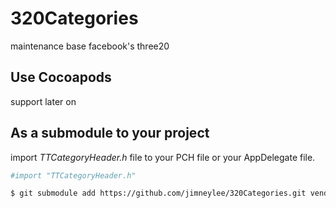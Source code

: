 320Categories
=============

maintenance base facebook's three20

## Use Cocoapods

support later on

## As a submodule to your project

import *TTCategoryHeader.h* file to your PCH file or your AppDelegate file.
``` bash
#import "TTCategoryHeader.h"
```

``` bash
$ git submodule add https://github.com/jimneylee/320Categories.git vendor/320Categories
```
